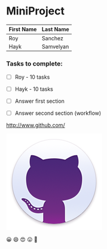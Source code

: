 # MiniProject


First Name | Last Name
------------ | -------------
Roy          | Sanchez 
Hayk         | Samvelyan

### Tasks to complete:
- [ ] Roy - 10 tasks
- [ ] Hayk - 10 tasks
- [ ] Answer first section
- [ ] Answer second section (workflow)



http://www.github.com/ 

![GitHub Logo](/images/giticon.png)

:grinning: :smile: :heart_eyes: :stuck_out_tongue: :cowboy_hat_face: